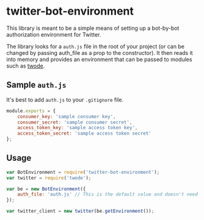 # twitter-bot-environment

This library is meant to be a simple means of setting up a bot-by-bot authorization environment for Twitter. 

The library looks for a `auth.js` file in the root of your project (or can be changed by passing auth_file as a prop to the constructor). It then reads it into memory and provides an environment that can be passed to modules such as [twode](https://github.com/PunkChameleon/twode).

## Sample `auth.js`

It's best to add `auth.js` to your `.gitignore` file.

```javascript
module.exports = {
	consumer_key: 'sample consumer key',
	consumer_secret: 'sample consumer secret',
	access_token_key: 'sample access token key',
	access_token_secret: 'sample access token secret'
};
```

## Usage

```javascript
var BotEnvironment = require('twitter-bot-environment');
var twitter = require('twode');

var be = new BotEnvironment({
	auth_file: 'auth.js' // This is the default value and doesn't need to be passed
});

var twitter_client = new twitter(be.getEnvironment());
```